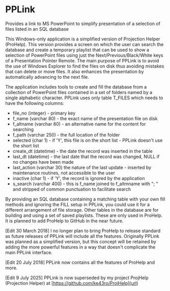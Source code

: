 # PPLink
Provides a link to MS PowerPoint to simplify presentation of a selection of files listed in an SQL database

This Windows-only application is a simplified version of Projection Helper (ProHelp).  This version provides a screen on which the user can search the database and create a temporary playlist that can be used to show a selection of PowerPoint files using just the Next/Previous/Black/White keys of a Presentation Pointer Remote. The main purpose of PPLink is to avoid the use of Windows Explorer to find the files on disk thus avoiding mistakes that can delete or move files.  It also enhances the presentation by automatically advancing to the next file.

The application includes tools to create and fill the database from a collection of PowerPoint files contained in a set of folders named by a single alphabetic character.  PPLink uses only table T_FILES which needs to have the following columns:
* file_no (integer) - primary key<br>
* f_name (varchar 80) - the exact name of the presentation file on disk<br>
* f_altname (varchar 80) - an alternative name for the content for searching<br>
* f_path (varchar 250) - the full location of the folder<br>
* selected (char 1) - if 'Y', this file is on the short list - PPLink doesn't use the short list<br>
* create_dt (datetime) - the date the record was inserted in the table<br>
* last_dt (datetime) - the last date that the record was changed, NULL if no changes have been made<br>
* last_action (varchar 30) the nature of the last update - inserted by maintenance routines, not accessible to the user<br>
* inactive (char 1) - if 'Y', the record is ignored by the application
* s_search (varchar 400) - this is f_name joined to f_altmname with "; " and stripped of common punctuation to facilitate search

By providing an SQL database containing a matching table with your own fill methods and ignoring the FILL setup in PPLink, you could use it for a different arrangement of file storage. Other tables in the database are for building and using a set of saved playlists.  These are only used in ProHelp.  It is planned to add ProHelp to GitHub in the near future.

[Edit 30 March 2018] I no longer plan to bring ProHelp to release standard as future releases of PPLink will include all the features.  Originally PPLink was planned as a simplified version, but this concept will be retained by adding the more powerful features in a way that doesn't complicate the main PPLink interface.

[Edit 20 July 2018] PPLink now contains all the features of ProHelp and more.

[Edit 9 July 2025] PPLink is now superseded by my project ProjHelp (Projection Helper) at [https://github.com/ke43ro/ProjHelp](url)
